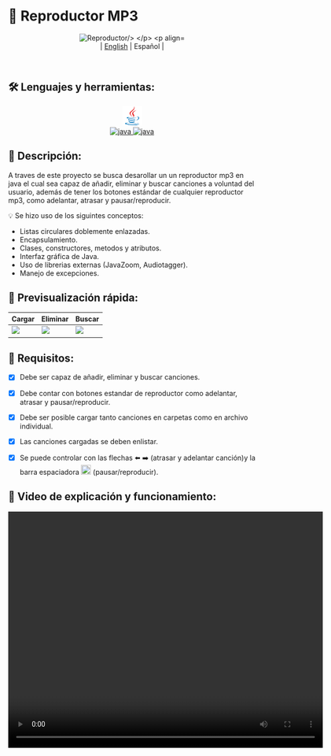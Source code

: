 # :minidisc: Reproductor MP3

<p align="center">
  <img src="https://github.com/SantiagoAnzola1/Reproductor-MP3/assets/134959710/e16d4e32-e989-45aa-8960-fa396511f689" alt="Reproductor/>
</p>

<p align="center">
  <br/>
  | <a href=READMEEN.md>English</a> | 
    <span>Español</span> |
</p>
<br>

## :hammer_and_wrench: Lenguajes y herramientas:
<p align="center"> 
  <a href="https://www.java.com" target="_blank" rel="noreferrer"> <img src="https://raw.githubusercontent.com/devicons/devicon/master/icons/java/java-original.svg" alt="java" width="40" height="40"/> </a>
  <br>
  <a href="https://www.java.com" target="_blank" rel="noreferrer"> <img src="https://github.com/SantiagoAnzola1/Reproductor-MP3/assets/134959710/bc6149f4-bf84-4785-87ba-35529dd5917f" alt="java"  height="40"/> </a>
  <a href="https://www.java.com" target="_blank" rel="noreferrer"> <img src="https://github.com/SantiagoAnzola1/Reproductor-MP3/assets/134959710/1198e7f0-a392-4312-8ca5-8a3c57acc68e" alt="java"  height="40"/> </a>


</p>


## :page_with_curl: Descripción:
<p>A traves de este proyecto se busca desarollar un un reproductor mp3 en java el cual sea capaz de añadir, eliminar y buscar canciones a voluntad del usuario, además de tener los botones estándar de cualquier reproductor mp3, como adelantar, atrasar y pausar/reproducir.</p>

:bulb: Se hizo uso de los siguintes conceptos:
  - Listas circulares doblemente enlazadas.
  - Encapsulamiento. 
  - Clases, constructores, metodos y atributos. 
  - Interfaz gráfica de Java.
  - Uso de librerias externas (JavaZoom, Audiotagger).
  - Manejo de excepciones. 
## :eyes: Previsualización rápida:

| Cargar | Eliminar | Buscar |
| ------------- | ------------- | ------------- |
| <img width="100%" src="https://github.com/SantiagoAnzola1/Reproductor-MP3/assets/134959710/14eea1ed-e2d8-4d87-8f4c-b8a5b8fb9ea0" /> | <img  width="100%" src="https://github.com/SantiagoAnzola1/Reproductor-MP3/assets/134959710/6c242a07-0e4a-4d1b-b362-4ad50793298d" />  | <img  width="100%" src="https://github.com/SantiagoAnzola1/Reproductor-MP3/assets/134959710/43dabb5d-0f7a-4684-b256-fa95372432ce" /> |


## :scroll: Requisitos:
- [x] Debe ser capaz de añadir, eliminar y buscar canciones.
- [x] Debe contar con botones estandar de reproductor como adelantar, atrasar y pausar/reproducir.
- [x] Debe ser posible cargar tanto canciones en carpetas como en archivo individual.
- [x] Las canciones cargadas se deben enlistar.
- [x] Se puede controlar con las flechas :arrow_left: :arrow_right: (atrasar y adelantar canción)y la barra espaciadora <img height="20px" width="20px" src="https://github.com/SantiagoAnzola1/Reproductor-MP3/assets/134959710/230a1260-5c33-4ca1-99f1-a83c71e0e891" />  (pausar/reproducir).



## :movie_camera: Video de explicación y funcionamiento:
<video src="https://youtu.be/2zjv0GWvaXI" width="640" height="480"/>	



